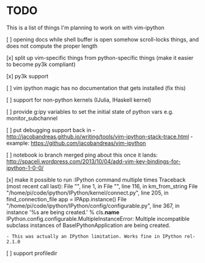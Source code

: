 
# TODO

This is a list of things I'm planning to work on with vim-ipython

[ ] opening docs while shell buffer is open somehow scroll-locks things, and
    does not compute the proper length

[x] split up vim-specific things from python-specific things 
    (make it easier to become py3k compliant) 

[x] py3k support

[ ] vim ipython magic has no documentation that gets installed (fix this)

[ ] support for non-python kernels (IJulia, IHaskell kernel)

[ ] provide g:ipy variables to set the initial state of python vars 
    e.g. monitor_subchannel

[ ] put debugging support back in
    - http://jacobandreas.github.io/writing/tools/vim-ipython-stack-trace.html
    - example: https://github.com/jacobandreas/vim-ipython

[ ] notebook io branch merged
    ping about this once it lands:
    http://spaceli.wordpress.com/2013/10/04/add-vim-key-bindings-for-ipython-1-0-0/

[x] make it possible to run :IPython command multiple times
    Traceback (most recent call last):
      File "<string>", line 1, in <module>
      File "<string>", line 116, in km_from_string
      File "/home/pi/code/ipython/IPython/kernel/connect.py", line 205, in find_connection_file
        app = IPApp.instance()
      File "/home/pi/code/ipython/IPython/config/configurable.py", line 367, in instance
        '%s are being created.' % cls.__name__
    IPython.config.configurable.MultipleInstanceError: Multiple incompatible subclass instances of BaseIPythonApplication are being created.
    
    - This was actually an IPython limitation. Works fine in IPython rel-2.1.0


[ ] support profiledir
